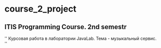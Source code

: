 # course_2_project
## ITIS Programming Course. 2nd semestr

''
Курсовая работа в лаборатории JavaLab. Тема - музыкальный сервис.
''
